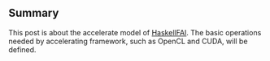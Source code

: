 ## Summary

 This post is about the accelerate model of [HaskellFAI](https://github.com/Qinka/HaskellFAI). The basic operations needed by accelerating framework, such as OpenCL and CUDA, will be defined.